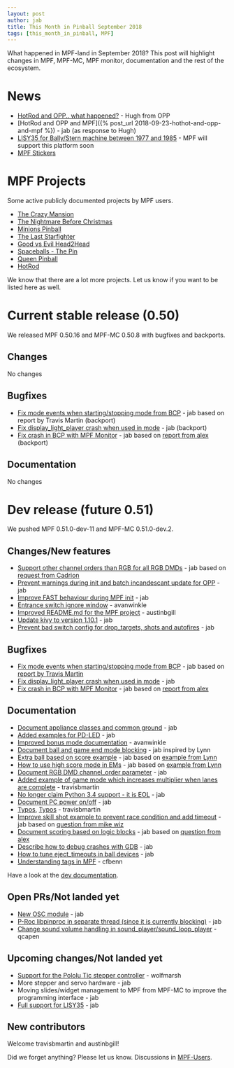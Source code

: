 ```yaml
---
layout: post
author: jab
title: This Month in Pinball September 2018
tags: [this_month_in_pinball, MPF]
---
```

What happened in MPF-land in September 2018?
This post will highlight changes in MPF, MPF-MC, MPF monitor, documentation
and the rest of the ecosystem.

# News

* [HotRod and OPP.. what happened?](https://openpinballproject.wordpress.com/2018/06/27/6-26-2018-hot-rod-and-opp-what-happened/) - Hugh from OPP
* [HotRod and OPP and MPF]({% post_url 2018-09-23-hothot-and-opp-and-mpf %}) - jab (as response to Hugh)
* [LISY35 for Bally/Stern machine between 1977 and 1985](https://pinside.com/pinball/forum/topic/lisy35-help-with-bally-lamp-driver-code-needed) - MPF will support this platform soon
* [MPF Stickers](https://groups.google.com/forum/#!topic/mpf-users/_Hfof-FKqcs)

# MPF Projects 

Some active publicly documented projects by MPF users.
 
* [The Crazy Mansion](https://pinside.com/pinball/forum/topic/the-crazy-mansion-by-the-pinball-amigos)
* [The Nightmare Before Christmas](https://pinside.com/pinball/forum/topic/the-nightmare-before-christmas)
* [Minions Pinball](https://pinside.com/pinball/forum/topic/we-are-building-a-minions-pinball-updates-every-friday)
* [The Last Starfighter](https://pinside.com/pinball/forum/topic/southern-california-homebrew-anyone-interested/)
* [Good vs Evil Head2Head](https://pinside.com/pinball/forum/topic/head2head-custom-pinball-machine-good-vs-evil)
* [Spaceballs - The Pin](https://pinside.com/pinball/forum/topic/spaceballs-the-pin/)
* [Queen Pinball](https://pinside.com/pinball/forum/topic/flash-retheme-project/)
* [HotRod](https://pinside.com/pinball/forum/topic/gottlieb-hot-rod-a-tribute-to-classic-em-pinball)

We know that there are a lot more projects. Let us know if you want to be listed here as well.

# Current stable release (0.50)

We released MPF 0.50.16 and MPF-MC 0.50.8 with bugfixes and backports.

## Changes

No changes

## Bugfixes

* [Fix mode events when starting/stopping mode from BCP](https://github.com/missionpinball/mpf/issues/1215) - jab based on report by Travis Martin (backport)
* [Fix display_light_player crash when used in mode](https://github.com/missionpinball/mpf/pull/1224) - jab (backport)
* [Fix crash in BCP with MPF Monitor](https://github.com/missionpinball/mpf/pull/1226) - jab based on [report from alex](https://groups.google.com/forum/#!topic/mpf-users/4anGZjhW7i4) (backport)

## Documentation

No changes

# Dev release (future 0.51)

We pushed MPF 0.51.0-dev-11 and MPF-MC 0.51.0-dev.2.

## Changes/New features

* [Support other channel orders than RGB for all RGB DMDs](https://github.com/missionpinball/mpf-mc/issues/345) - jab based on [request from Cadrion](https://groups.google.com/forum/#!topic/mpf-users/1EtJxmAZiow)
* [Prevent warnings during init and batch incandescant update for OPP](https://github.com/missionpinball/mpf/pull/1220) - jab
* [Improve FAST behaviour during MPF init](https://github.com/missionpinball/mpf/pull/1221) - jab
* [Entrance switch ignore window](https://github.com/missionpinball/mpf/pull/1216) - avanwinkle
* [Improved README.md for the MPF project](https://github.com/missionpinball/mpf/pull/1219) - austinbgill
* [Update kivy to version 1.10.1](https://github.com/missionpinball/mpf-mc/pull/346) - jab
* [Prevent bad switch config for drop_targets, shots and autofires](https://github.com/missionpinball/mpf/pull/1227) - jab

## Bugfixes

* [Fix mode events when starting/stopping mode from BCP](https://github.com/missionpinball/mpf/issues/1215) - jab based on [report by Travis Martin](https://groups.google.com/forum/#!topic/mpf-users/u48fOP3TIx0)
* [Fix display_light_player crash when used in mode](https://github.com/missionpinball/mpf/pull/1224) - jab
* [Fix crash in BCP with MPF Monitor](https://github.com/missionpinball/mpf/pull/1226) - jab based on [report from alex](https://groups.google.com/forum/#!topic/mpf-users/4anGZjhW7i4)

## Documentation

* [Document appliance classes and common ground](https://github.com/missionpinball/mpf-docs/commit/44c15465db97108d93fad1637c43a3778afdd4aa) - jab
* [Added examples for PD-LED](https://github.com/missionpinball/mpf-docs/commit/a57ddb305abf8b4738e355143be1222d6c763b6b) - jab
* [Improved bonus mode documentation](https://github.com/missionpinball/mpf-docs/pull/173) - avanwinkle
* [Document ball and game end mode blocking](https://github.com/missionpinball/mpf-docs/commit/fd7112356a26413abe27a0e0cb3980f586f3a6c9) - jab inspired by Lynn
* [Extra ball based on score example](https://github.com/missionpinball/mpf-docs/commit/2d8e6b7d073f6904564896ca485b3f3c69951027) - jab based on [example from Lynn](https://groups.google.com/forum/#!topic/mpf-users/cOQKDQIIu-g)
* [How to use high score mode in EMs](https://github.com/missionpinball/mpf-docs/commit/318541ee4349776e5fb4660fcd44b29104f1a842) - jab based on [example from Lynn](https://groups.google.com/forum/#!topic/mpf-users/cOQKDQIIu-g)
* [Document RGB DMD channel_order parameter](https://github.com/missionpinball/mpf-docs/commit/a21bcae7b7be032c918a987fdb32cda8ee2a567e) - jab
* [Added example of game mode which increases multiplier when lanes are complete](https://github.com/missionpinball/mpf-docs/pull/176) - travisbmartin
* [No longer claim Python 3.4 support - it is EOL](https://github.com/missionpinball/mpf-docs/commit/1639e5b62f221b6a525b3ca39da6b68dd2d88752) - jab
* [Document PC power on/off](https://github.com/missionpinball/mpf-docs/commit/8bb7de3ce54153c8e7afbc3fdb992b13bb000409) - jab
* [Typos](https://github.com/missionpinball/mpf-docs/pull/177), [Typos](https://github.com/missionpinball/mpf-docs/pull/178) - travisbmartin 
* [Improve skill shot example to prevent race condition and add timeout](https://github.com/missionpinball/mpf-docs/commit/063dd00c2b9f0db50b099528e3f2d948c7e40f28) - jab based on [question from mike wiz](https://groups.google.com/forum/#!topic/mpf-users/Fxuh95wxmjY) 
* [Document scoring based on logic blocks](https://github.com/missionpinball/mpf-docs/commit/a843d366bed107544aebf2198f80f07a501adb5b) - jab based on [question from alex](https://groups.google.com/forum/#!topic/mpf-users/3mShvjtjfPU)
* [Describe how to debug crashes with GDB](https://github.com/missionpinball/mpf-docs/commit/27a7c31b524f2a1890c97e6dbc86e08811e31e38) - jab
* [How to tune eject_timeouts in ball devices](https://github.com/missionpinball/mpf-docs/commit/ec7477e5a9c3e03adf24473599c2c2909db0a75a) - jab
* [Understanding tags in MPF](https://github.com/missionpinball/mpf-docs/pull/179) - cfbenn

Have a look at the [dev documentation](http://docs.missionpinball.org/en/dev/).

## Open PRs/Not landed yet

* [New OSC module](https://github.com/missionpinball/mpf/pull/1200) - jab
* [P-Roc libpinproc in separate thread (since it is currently blocking)](https://github.com/missionpinball/mpf/pull/1195) - jab
* [Change sound volume handling in sound_player/sound_loop_player](https://github.com/missionpinball/mpf-mc/pull/333) - qcapen

## Upcoming changes/Not landed yet

* [Support for the Pololu Tic stepper controller](https://github.com/missionpinball/mpf/issues/1217) - wolfmarsh
* More stepper and servo hardware - jab
* Moving slides/widget management to MPF from MPF-MC to improve the programming interface - jab
* [Full support for LISY35](https://github.com/missionpinball/mpf/issues/1218) - jab

## New contributors

Welcome travisbmartin and austinbgill!

Did we forget anything? Please let us know.
Discussions in [MPF-Users](https://groups.google.com/forum/#!forum/mpf-users).
